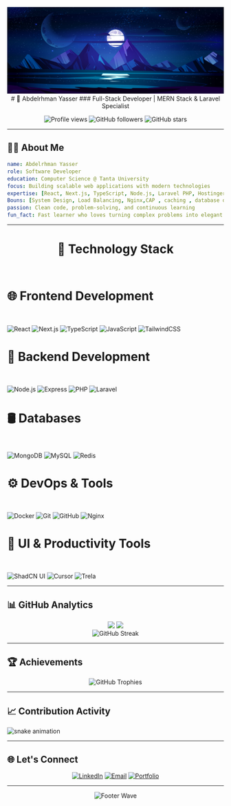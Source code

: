 <div align="center">

  <img src="/159Z_2107.w026.n002.628B.p1.628.jpg" alt="Hero image"/>
# 👋 Abdelrhman Yasser
### Full-Stack Developer | MERN Stack & Laravel Specialist

<p>
  <img src="https://komarev.com/ghpvc/?username=abdelrhman-arfat&label=Profile%20views&color=0e75b6&style=flat-square" alt="Profile views"/>
  <img src="https://img.shields.io/github/followers/abdelrhman-arfat?label=Followers&style=flat-square&color=0e75b6" alt="GitHub followers"/>
  <img src="https://img.shields.io/github/stars/abdelrhman-arfat?label=Stars&style=flat-square&color=0e75b6" alt="GitHub stars"/>
</p>

---

</div>

## 🧑‍💻 About Me

```yaml
name: Abdelrhman Yasser
role: Software Developer
education: Computer Science @ Tanta University
focus: Building scalable web applications with modern technologies
expertise: [React, Next.js, TypeScript, Node.js, Laravel PHP, Hostinger MongoDB, MySQL]
Bouns: [System Design, Load Balancing, Nginx,CAP , caching , database design]
passion: Clean code, problem-solving, and continuous learning
fun_fact: Fast learner who loves turning complex problems into elegant solutions
```

---

<h1 align="center">🚀 Technology Stack</h1>
<br>

<div align="center">

<h1 align="left">🌐 Frontend Development</h1>
<br>
<p align="left">
  <img src="https://cdn.jsdelivr.net/gh/devicons/devicon/icons/react/react-original.svg" width="40" alt="React"/>
  <img src="https://cdn.jsdelivr.net/gh/devicons/devicon/icons/nextjs/nextjs-original.svg" width="40" alt="Next.js"/>
  <img src="https://cdn.jsdelivr.net/gh/devicons/devicon/icons/typescript/typescript-original.svg" width="40" alt="TypeScript"/>
  <img src="https://cdn.jsdelivr.net/gh/devicons/devicon/icons/javascript/javascript-original.svg" width="40" alt="JavaScript"/>
  <img src="https://cdn.jsdelivr.net/gh/devicons/devicon/icons/tailwindcss/tailwindcss-original.svg" width="40" alt="TailwindCSS"/>
</p>

<h1 align="left">🧠 Backend Development</h1>
<br>
<p align="left">
  <img src="https://cdn.jsdelivr.net/gh/devicons/devicon/icons/nodejs/nodejs-original.svg" width="40" alt="Node.js"/>
  <img src="https://cdn.jsdelivr.net/gh/devicons/devicon/icons/express/express-original.svg" width="40" alt="Express"/>
  <img src="https://cdn.jsdelivr.net/gh/devicons/devicon/icons/php/php-original.svg" width="40" alt="PHP"/>
  <img src="https://cdn.jsdelivr.net/gh/devicons/devicon/icons/laravel/laravel-original.svg" width="40" alt="Laravel"/>
</p>

<h1 align="left">🛢️ Databases</h1>
<br>
<p align="left">
  <img src="https://cdn.jsdelivr.net/gh/devicons/devicon/icons/mongodb/mongodb-original.svg" width="40" alt="MongoDB"/>
  <img src="https://cdn.jsdelivr.net/gh/devicons/devicon/icons/mysql/mysql-original.svg" width="40" alt="MySQL"/>
  <img src="https://cdn.jsdelivr.net/gh/devicons/devicon/icons/redis/redis-original.svg" width="40" alt="Redis"/>
</p>

<h1 align="left">⚙️ DevOps & Tools</h1>
<br>
<p align="left">
  <img src="https://cdn.jsdelivr.net/gh/devicons/devicon/icons/docker/docker-original.svg" width="40" alt="Docker"/>
  <img src="https://cdn.jsdelivr.net/gh/devicons/devicon/icons/git/git-original.svg" width="40" alt="Git"/>
  <img src="https://cdn.jsdelivr.net/gh/devicons/devicon/icons/github/github-original.svg" width="40" alt="GitHub"/>
  <img src="https://cdn.jsdelivr.net/gh/devicons/devicon/icons/nginx/nginx-original.svg" width="40" alt="Nginx"/>
</p>

<h1 align="left">🎨 UI & Productivity Tools</h1>
<br>

<p align="left">
  <img src="https://avatars.githubusercontent.com/u/139895814?s=200&v=4" width="40" alt="ShadCN UI"/>
  <img src="https://avatars.githubusercontent.com/u/122802143?s=200&v=4" width="40" alt="Cursor"/>
  <img src="https://www.trela.com/favicon.ico" width="40" alt="Trela"/>
</p>

</div>

---

## 📊 GitHub Analytics

<div align="center">
  <img height="180em" src="https://github-readme-stats.vercel.app/api?username=abdelrhman-arfat&layout=compact&langs_count=8&theme=tokyonight&hide_border=true"/>
  <img height="180em" src="https://github-readme-stats.vercel.app/api/top-langs/?username=abdelrhman-arfat&layout=compact&langs_count=8&theme=tokyonight&hide_border=true"/>
</div>


<div align="center">
  <img src="https://github-readme-streak-stats.herokuapp.com/?user=abdelrhman-arfat&theme=tokyonight&hide_border=true" alt="GitHub Streak" />
</div>

---

## 🏆 Achievements

<div align="center">
  <img src="https://github-profile-trophy.vercel.app/?username=abdelrhman-arfat&theme=tokyonight&no-frame=true&no-bg=true&margin-w=4&row=2&column=4" alt="GitHub Trophies"/>
</div>

---

## 📈 Contribution Activity

![snake animation](https://github.com/abdelrhman-arfat/abdelrhman-arfat/blob/output/snake.svg)

---

## 🌐 Let's Connect

<div align="center">
  
[![LinkedIn](https://img.shields.io/badge/LinkedIn-0077B5?style=for-the-badge&logo=linkedin&logoColor=white)](https://www.linkedin.com/in/abdo-yasser-946493221)
[![Email](https://img.shields.io/badge/Email-D14836?style=for-the-badge&logo=gmail&logoColor=white)](mailto:abdoarfat2006@gmail.com)
[![Portfolio](https://img.shields.io/badge/Portfolio-000000?style=for-the-badge&logo=vercel&logoColor=white)](https://abdoyasser.vercel.app)

</div>

---

<div align="center">
  <img src="https://capsule-render.vercel.app/api?type=waving&color=0e75b6&height=100&section=footer" alt="Footer Wave"/>
</div>
